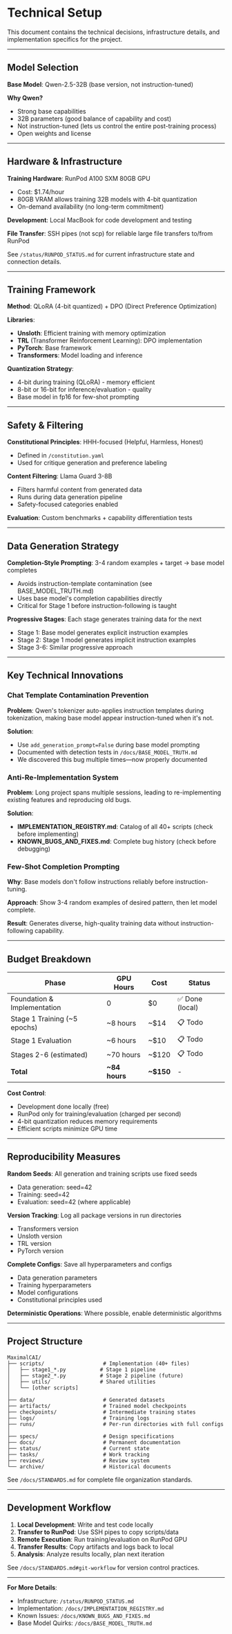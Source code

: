 # Technical Setup

This document contains the technical decisions, infrastructure details, and implementation specifics for the project.

---

## Model Selection

**Base Model**: Qwen-2.5-32B (base version, not instruction-tuned)

**Why Qwen?**
- Strong base capabilities
- 32B parameters (good balance of capability and cost)
- Not instruction-tuned (lets us control the entire post-training process)
- Open weights and license

---

## Hardware & Infrastructure

**Training Hardware**: RunPod A100 SXM 80GB GPU
- Cost: $1.74/hour
- 80GB VRAM allows training 32B models with 4-bit quantization
- On-demand availability (no long-term commitment)

**Development**: Local MacBook for code development and testing

**File Transfer**: SSH pipes (not scp) for reliable large file transfers to/from RunPod

See `/status/RUNPOD_STATUS.md` for current infrastructure state and connection details.

---

## Training Framework

**Method**: QLoRA (4-bit quantized) + DPO (Direct Preference Optimization)

**Libraries**:
- **Unsloth**: Efficient training with memory optimization
- **TRL** (Transformer Reinforcement Learning): DPO implementation
- **PyTorch**: Base framework
- **Transformers**: Model loading and inference

**Quantization Strategy**:
- 4-bit during training (QLoRA) - memory efficient
- 8-bit or 16-bit for inference/evaluation - quality
- Base model in fp16 for few-shot prompting

---

## Safety & Filtering

**Constitutional Principles**: HHH-focused (Helpful, Harmless, Honest)
- Defined in `/constitution.yaml`
- Used for critique generation and preference labeling

**Content Filtering**: Llama Guard 3-8B
- Filters harmful content from generated data
- Runs during data generation pipeline
- Safety-focused categories enabled

**Evaluation**: Custom benchmarks + capability differentiation tests

---

## Data Generation Strategy

**Completion-Style Prompting**: 3-4 random examples + target → base model completes
- Avoids instruction-template contamination (see BASE_MODEL_TRUTH.md)
- Uses base model's completion capabilities directly
- Critical for Stage 1 before instruction-following is taught

**Progressive Stages**: Each stage generates training data for the next
- Stage 1: Base model generates explicit instruction examples
- Stage 2: Stage 1 model generates implicit instruction examples
- Stage 3-6: Similar progressive approach

---

## Key Technical Innovations

### Chat Template Contamination Prevention
**Problem**: Qwen's tokenizer auto-applies instruction templates during tokenization, making base model appear instruction-tuned when it's not.

**Solution**:
- Use `add_generation_prompt=False` during base model prompting
- Documented with detection tests in `/docs/BASE_MODEL_TRUTH.md`
- We discovered this bug multiple times—now properly documented

### Anti-Re-Implementation System
**Problem**: Long project spans multiple sessions, leading to re-implementing existing features and reproducing old bugs.

**Solution**:
- **IMPLEMENTATION_REGISTRY.md**: Catalog of all 40+ scripts (check before implementing)
- **KNOWN_BUGS_AND_FIXES.md**: Complete bug history (check before debugging)

### Few-Shot Completion Prompting
**Why**: Base models don't follow instructions reliably before instruction-tuning.

**Approach**: Show 3-4 random examples of desired pattern, then let model complete.

**Result**: Generates diverse, high-quality training data without instruction-following capability.

---

## Budget Breakdown

| Phase | GPU Hours | Cost | Status |
|-------|-----------|------|--------|
| Foundation & Implementation | 0 | $0 | ✅ Done (local) |
| Stage 1 Training (~5 epochs) | ~8 hours | ~$14 | 📋 Todo |
| Stage 1 Evaluation | ~6 hours | ~$10 | 📋 Todo |
| Stages 2-6 (estimated) | ~70 hours | ~$120 | 📋 Todo |
| **Total** | **~84 hours** | **~$150** | - |

**Cost Control**:
- Development done locally (free)
- RunPod only for training/evaluation (charged per second)
- 4-bit quantization reduces memory requirements
- Efficient scripts minimize GPU time

---

## Reproducibility Measures

**Random Seeds**: All generation and training scripts use fixed seeds
- Data generation: seed=42
- Training: seed=42
- Evaluation: seed=42 (where applicable)

**Version Tracking**: Log all package versions in run directories
- Transformers version
- Unsloth version
- TRL version
- PyTorch version

**Complete Configs**: Save all hyperparameters and configs
- Data generation parameters
- Training hyperparameters
- Model configurations
- Constitutional principles used

**Deterministic Operations**: Where possible, enable deterministic algorithms

---

## Project Structure

```
MaximalCAI/
├── scripts/                   # Implementation (40+ files)
│   ├── stage1_*.py           # Stage 1 pipeline
│   ├── stage2_*.py           # Stage 2 pipeline (future)
│   ├── utils/                # Shared utilities
│   └── [other scripts]
│
├── data/                      # Generated datasets
├── artifacts/                 # Trained model checkpoints
├── checkpoints/               # Intermediate training states
├── logs/                      # Training logs
├── runs/                      # Per-run directories with full configs
│
├── specs/                     # Design specifications
├── docs/                      # Permanent documentation
├── status/                    # Current state
├── tasks/                     # Work tracking
├── reviews/                   # Review system
└── archive/                   # Historical documents
```

See `/docs/STANDARDS.md` for complete file organization standards.

---

## Development Workflow

1. **Local Development**: Write and test code locally
2. **Transfer to RunPod**: Use SSH pipes to copy scripts/data
3. **Remote Execution**: Run training/evaluation on RunPod GPU
4. **Transfer Results**: Copy artifacts and logs back to local
5. **Analysis**: Analyze results locally, plan next iteration

See `/docs/STANDARDS.md#git-workflow` for version control practices.

---

**For More Details**:
- Infrastructure: `/status/RUNPOD_STATUS.md`
- Implementation: `/docs/IMPLEMENTATION_REGISTRY.md`
- Known Issues: `/docs/KNOWN_BUGS_AND_FIXES.md`
- Base Model Quirks: `/docs/BASE_MODEL_TRUTH.md`
